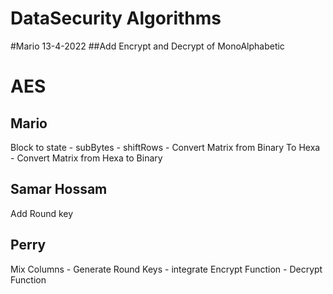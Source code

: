 # DataSecurity Algorithms
#Mario 13-4-2022 
##Add Encrypt and Decrypt of MonoAlphabetic

# AES

## Mario
Block to state - 
subBytes - 
shiftRows - 
Convert Matrix from Binary To Hexa - 
Convert Matrix from Hexa to Binary
## Samar Hossam 
Add Round key 
## Perry 
Mix Columns -
Generate Round Keys - 
integrate Encrypt Function - 
Decrypt Function
